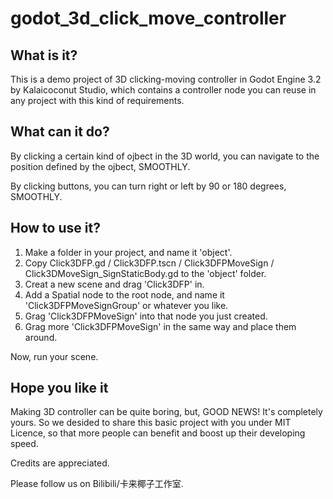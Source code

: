 # godot_3d_click_move_controller

## What is it?

This is a demo project of 3D clicking-moving controller in Godot Engine 3.2 by Kalaicoconut Studio, which contains a controller node you can reuse in any project with this kind of requirements.

## What can it do?

By clicking a certain kind of ojbect in the 3D world, you can navigate to the position defined by the ojbect, SMOOTHLY.

By clicking buttons, you can turn right or left by 90 or 180 degrees, SMOOTHLY.

## How to use it?

1. Make a folder in your project, and name it 'object'.
2. Copy Click3DFP.gd / Click3DFP.tscn / Click3DFPMoveSign / Click3DMoveSign_SignStaticBody.gd to the 'object' folder.
3. Creat a new scene and drag 'Click3DFP' in.
4. Add a Spatial node to the root node, and name it 'Click3DFPMoveSignGroup' or whatever you like.
5. Grag 'Click3DFPMoveSign' into that node you just created.
6. Grag more 'Click3DFPMoveSign' in the same way and place them around.

Now, run your scene.

## Hope you like it

Making 3D controller can be quite boring, but, GOOD NEWS! It's completely yours. So we desided to share this basic project with you under MIT Licence, so that more people can benefit and boost up their developing speed. 

Credits are appreciated.

Please follow us on Bilibili/卡来椰子工作室.
